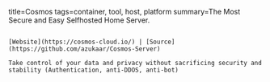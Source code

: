 title=Cosmos
tags=container, tool, host, platform
summary=The Most Secure and Easy Selfhosted Home Server.
~~~~~~

[Website](https://cosmos-cloud.io/) | [Source](https://github.com/azukaar/Cosmos-Server)

Take control of your data and privacy without sacrificing security and stability (Authentication, anti-DDOS, anti-bot)

